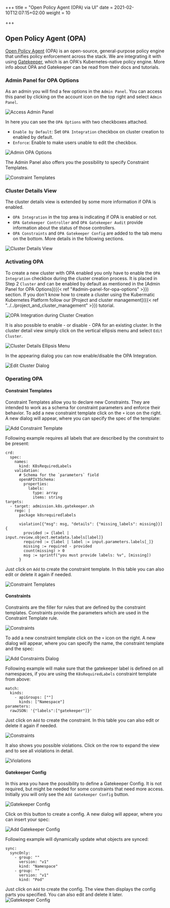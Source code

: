 +++
title = "Open Policy Agent (OPA) via UI"
date = 2021-02-10T12:07:15+02:00
weight = 10

+++

## Open Policy Agent (OPA)

[Open Policy Agent](https://www.openpolicyagent.org/) (OPA) is an open-source, general-purpose policy engine that unifies policy enforcement across the stack. We are integrating it with using [Gatekeeper](https://github.com/open-policy-agent/gatekeeper), which is an OPA's Kubernetes-native policy engine. More info about OPA and Gatekeeper can be read from their docs and tutorials.


### Admin Panel for OPA Options

As an admin you will find a few options in the `Admin Panel`. You can access this panel by clicking on the account icon on the top right and select `Admin Panel`.

![Access Admin Panel](/img/kubermatic/master/ui/admin_panel_access.png?height=300px&classes=shadow,border "Accessing the Admin Panel")

In here you can see the `OPA Options` with two checkboxes attached.
- `Enable by Default`: Set `OPA Integration` checkbox on cluster creation to enabled by default. 
- `Enforce`: Enable to make users unable to edit the checkbox.

![Admin OPA Options](/img/kubermatic/master/ui/opa_admin_options.png?classes=shadow,border "Admin OPA Options")

The Admin Panel also offers you the possibility to specify Constraint Templates.

![Constraint Templates](/img/kubermatic/master/ui/opa_admin_ct.png?classes=shadow,border "Constraint Templates")


### Cluster Details View

The cluster details view is extended by some more information if OPA is enabled.
- `OPA Integration` in the top area is indicating if OPA is enabled or not.
- `OPA Gatekeeper Controller` and `OPA Gatekeeper Audit` provide information about the status of those controllers.
- `OPA Constraints` and `OPA Gatekeeper Config` are added to the tab menu on the bottom. More details in the following sections.

![Cluster Details View](/img/kubermatic/master/ui/opa_cluster_details.png?height=350px&classes=shadow,border "Cluster Details View")


### Activating OPA

To create a new cluster with OPA enabled you only have to enable the `OPA Integration` checkbox during the cluster creation process. It is placed in Step 2 `Cluster` and can be enabled by default as mentioned in the [Admin Panel for OPA Options]({{< ref "#admin-panel-for-opa-options" >}}) section. 
If you don't know how to create a cluster using the Kubermatic Kubernetes Platform follow our [Project and cluster management]({{< ref "../../project_and_cluster_management" >}}) tutorial.

![OPA Integration during Cluster Creation](/img/kubermatic/master/ui/opa_wizard.png?height=350px&classes=shadow,border "OPA Integration during Cluster Creation")

It is also possible to enable - or disable - OPA for an existing cluster. In the cluster detail view simply click on the vertical ellipsis menu and select `Edit Cluster`.

![Cluster Details Ellipsis Menu](/img/kubermatic/master/ui/edit_cluster_menu.png?height=300px&classes=shadow,border "Cluster Details Ellipsis Menu")

In the appearing dialog you can now enable/disable the OPA Integration. 

![Edit Cluster Dialog](/img/kubermatic/master/ui/opa_edit_cluster_dialog.png?height=350px&classes=shadow,border "Edit Cluster Dialog")


### Operating OPA

#### Constraint Templates

Constraint Templates allow you to declare new Constraints. They are intended to work as a schema for constraint parameters and enforce their behavior.
To add a new constraint template click on the `+` icon on the right. A new dialog will appear, where you can specify the spec of the template:

![Add Constraint Template](/img/kubermatic/master/ui/opa_admin_add_ct.png?height=350px&classes=shadow,border "Add Constraint Template")

Following example requires all labels that are described by the constraint to be present:
```
crd:
  spec:
    names:
      kind: K8sRequiredLabels
    validation:
      # Schema for the `parameters` field
      openAPIV3Schema:
        properties:
          labels:
            type: array
            items: string
targets:
  - target: admission.k8s.gatekeeper.sh
    rego: |
      package k8srequiredlabels

      violation[{"msg": msg, "details": {"missing_labels": missing}}] {
        provided := {label | input.review.object.metadata.labels[label]}
        required := {label | label := input.parameters.labels[_]}
        missing := required - provided
        count(missing) > 0
        msg := sprintf("you must provide labels: %v", [missing])
      }
```

Just click on `Add` to create the constraint template. In this table you can also edit or delete it again if needed.

![Constraint Templates](/img/kubermatic/master/ui/opa_admin_ct_overview.png?classes=shadow,border "Constraint Templates")


#### Constraints

Constraints are the filler for rules that are defined by the constraint templates. Constraints provide the parameters which are used in the Constraint Template rule. 

![Constraints](/img/kubermatic/master/ui/opa_constraints.png?classes=shadow,border "Constraints")

To add a new constraint template click on the `+` icon on the right. A new dialog will appear, where you can specify the name, the constraint template and the spec:

![Add Constraints Dialog](/img/kubermatic/master/ui/opa_add_constraints.png?height=350px&classes=shadow,border "Add Constraints Dialog")

Following example will make sure that the gatekeeper label is defined on all namespaces, if you are using the `K8sRequiredLabels` constraint template from above:
```
match:
  kinds:
    - apiGroups: [""]
      kinds: ["Namespace"]
parameters:
  rawJSON: '{"labels":["gatekeeper"]}'
```

Just click on `Add` to create the constraint. In this table you can also edit or delete it again if needed.

![Constraints](/img/kubermatic/master/ui/opa_constraints_overview.png?classes=shadow,border "Constraints")

It also shows you possible violations. Click on the row to expand the view and to see all violations in detail.

![Violations](/img/kubermatic/master/ui/opa_constraints_violations.png?classes=shadow,border "Violations")


#### Gatekeeper Config

In this area you have the possibility to define a Gatekeeper Config. It is not required, but might be needed for some constraints that need more access.
Initially you will only see the `Add Gatekeeper Config` button. 

![Gatekeeper Config](/img/kubermatic/master/ui/opa_config.png?classes=shadow,border "Gatekeeper Config")

Click on this button to create a config. A new dialog will appear, where you can insert your spec:

![Add Gatekeeper Config](/img/kubermatic/master/ui/opa_add_config.png?height=350px&classes=shadow,border "Add Gatekeeper Config")

Following example will dynamically update what objects are synced:
```
sync:
  syncOnly:
    - group: ""
      version: "v1"
      kind: "Namespace"
    - group: ""
      version: "v1"
      kind: "Pod"
```

Just click on `Add` to create the config. The view then displays the config parts you specified. You can also edit and delete it later.
![Gatekeeper Config](/img/kubermatic/master/ui/opa_config_overview.png?height=350px&classes=shadow,border "Gatekeeper Config")
